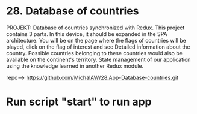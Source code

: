 # 28. Database of countries
PROJEKT:  Database of countries synchronized with Redux. This project contains 3 parts. In this device, it should be expanded in the SPA architecture. You will be on the page where the flags of countries will be played, click on the flag of interest and see Detailed information about the country. Possible countries belonging to these countries would also be available on the continent's territory. State management of our application using the knowledge learned in another Redux module.

repo--> https://github.com/MichalAW/28.App-Database-countries.git

# Run script "start" to run app
